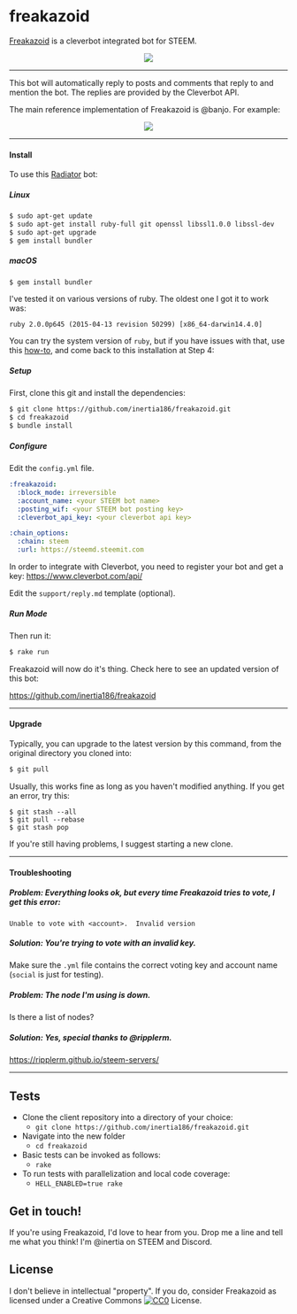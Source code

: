freakazoid
==========

[Freakazoid](https://github.com/inertia186/freakazoid) is a cleverbot integrated bot for STEEM.

<center>
  <img src="http://i.imgur.com/635LS2j.jpg" />
</center>

---

This bot will automatically reply to posts and comments that reply to and mention the bot.  The replies are provided by the Cleverbot API.

The main reference implementation of Freakazoid is @banjo.  For example:

<center>
  <img src="http://i.imgur.com/zNN8tPE.png" />
</center>

---

#### Install

To use this [Radiator](https://steemit.com/steem/@inertia/radiator-steem-ruby-api-client) bot:

##### Linux

```bash
$ sudo apt-get update
$ sudo apt-get install ruby-full git openssl libssl1.0.0 libssl-dev
$ sudo apt-get upgrade
$ gem install bundler
```

##### macOS

```bash
$ gem install bundler
```

I've tested it on various versions of ruby.  The oldest one I got it to work was:

`ruby 2.0.0p645 (2015-04-13 revision 50299) [x86_64-darwin14.4.0]`

You can try the system version of `ruby`, but if you have issues with that, use this [how-to](https://steemit.com/ruby/@inertia/how-to-configure-your-mac-to-do-ruby-on-rails-development), and come back to this installation at Step 4:

##### Setup

First, clone this git and install the dependencies:

```bash
$ git clone https://github.com/inertia186/freakazoid.git
$ cd freakazoid
$ bundle install
```

##### Configure

Edit the `config.yml` file.

```yaml
:freakazoid:
  :block_mode: irreversible
  :account_name: <your STEEM bot name>
  :posting_wif: <your STEEM bot posting key>
  :cleverbot_api_key: <your cleverbot api key>

:chain_options:
  :chain: steem
  :url: https://steemd.steemit.com
```

In order to integrate with Cleverbot, you need to register your bot and get a key: https://www.cleverbot.com/api/


Edit the `support/reply.md` template (optional).

##### Run Mode

Then run it:

```bash
$ rake run
```

Freakazoid will now do it's thing.  Check here to see an updated version of this bot:

https://github.com/inertia186/freakazoid

---

#### Upgrade

Typically, you can upgrade to the latest version by this command, from the original directory you cloned into:

```bash
$ git pull
```

Usually, this works fine as long as you haven't modified anything.  If you get an error, try this:

```
$ git stash --all
$ git pull --rebase
$ git stash pop
```

If you're still having problems, I suggest starting a new clone.

---

#### Troubleshooting

##### Problem: Everything looks ok, but every time Freakazoid tries to vote, I get this error:

```
Unable to vote with <account>.  Invalid version
```

##### Solution: You're trying to vote with an invalid key.

Make sure the `.yml` file contains the correct voting key and account name (`social` is just for testing).

##### Problem: The node I'm using is down.

Is there a list of nodes?

##### Solution: Yes, special thanks to @ripplerm.

https://ripplerm.github.io/steem-servers/

---

## Tests

* Clone the client repository into a directory of your choice:
  * `git clone https://github.com/inertia186/freakazoid.git`
* Navigate into the new folder
  * `cd freakazoid`
* Basic tests can be invoked as follows:
  * `rake`
* To run tests with parallelization and local code coverage:
  * `HELL_ENABLED=true rake`

## Get in touch!

If you're using Freakazoid, I'd love to hear from you.  Drop me a line and tell me what you think!  I'm @inertia on STEEM and Discord.
  
## License

I don't believe in intellectual "property".  If you do, consider Freakazoid as licensed under a Creative Commons [![CC0](http://i.creativecommons.org/p/zero/1.0/80x15.png)](http://creativecommons.org/publicdomain/zero/1.0/) License.
